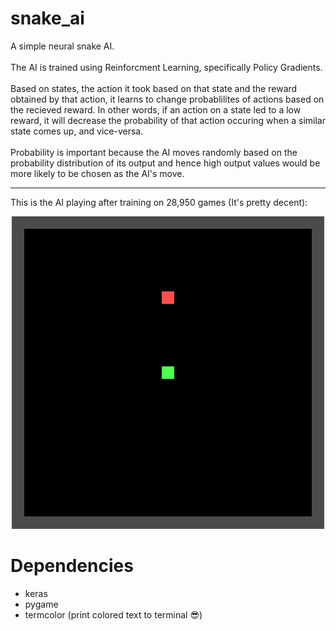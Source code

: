 # snake_ai
A simple neural snake AI.  
\
The AI is trained using Reinforcment Learning, specifically Policy Gradients.   
\
Based on states, the action it took based on that state and the reward obtained by that action, it learns to change probablilites of actions based on the recieved reward. In other words, if an action on a state led to a low reward, it will decrease the probability of that action occuring when a similar state comes up, and vice-versa.  
\
Probability is important because the AI moves randomly based on the probability distribution of its output and hence high output values would be more likely to be chosen as the AI's move.
***
This is the AI playing after training on 28,950 games (It's pretty decent):

<p align="center">
  <img width="500" height="500" src=recording.gif>
</p>

# Dependencies
- keras
- pygame
- termcolor (print colored text to terminal 😎)
